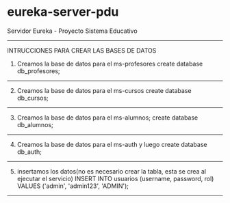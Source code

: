 # eureka-server-pdu
 Servidor Eureka - Proyecto Sistema Educativo


-------------------------------------------------------------------------------------------
INTRUCCIONES PARA CREAR LAS BASES DE DATOS

1. Creamos la base de datos para el ms-profesores
create database db_profesores;

-------------------------------------------------------------------------------------------
2. Creamos la base de datos para el ms-cursos
create database db_cursos;

-------------------------------------------------------------------------------------------
3. Creamos la base de datos para el ms-alumnos;
create database db_alumnos;

-------------------------------------------------------------------------------------------
4. Creamos la base de datos para el ms-auth y luego
   create database db_auth;
   
-------------------------------------------------------------------------------------------
5. insertamos los datos(no es necesario crear la tabla, esta se crea al ejecutar el servicio)
INSERT INTO usuarios (username, password, rol) VALUES ('admin', 'admin123', 'ADMIN');

-------------------------------------------------------------------------------------------
